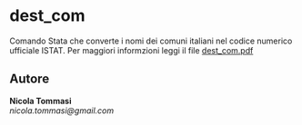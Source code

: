 # dest_com
Comando Stata che converte i nomi dei comuni italiani nel codice numerico ufficiale ISTAT.
Per maggiori informzioni leggi il file [dest_com.pdf](https://github.com/NicolaTommasi8/dest_com/blob/master/dest_com.pdf)



Autore
------
  **Nicola Tommasi**  
  _nicola.tommasi@gmail.com_     

  
